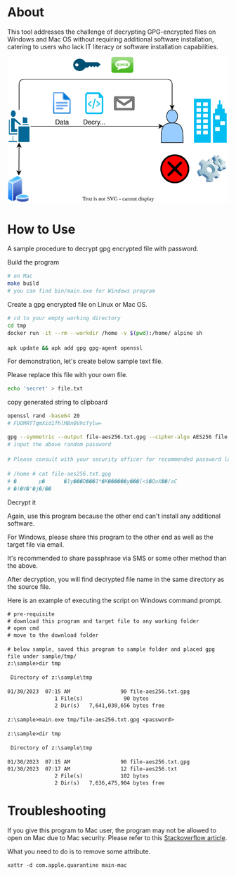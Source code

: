 # About

This tool addresses the challenge of decrypting GPG-encrypted files on Windows and Mac OS without requiring additional software installation, catering to users who lack IT literacy or software installation capabilities.

![](images/situation.drawio.svg)

# How to Use

A sample procedure to decrypt gpg encrypted file with password.

Build the program

```sh
# on Mac
make build
# you can find bin/main.exe for Windows program
```

Create a gpg encrypted file on Linux or Mac OS.

```sh
# cd to your empty working directory
cd tmp
docker run -it --rm --workdir /home -v $(pwd):/home/ alpine sh

apk update && apk add gpg gpg-agent openssl
```

For demonstration, let's create below sample text file.

Please replace this file with your own file.

```sh
echo 'secret' > file.txt
```

copy generated string to clipboard

```sh
openssl rand -base64 20
# FUOMRTTqmXid1fhlMBn0VhcTylw=
```

```sh
gpg --symmetric --output file-aes256.txt.gpg --cipher-algo AES256 file.txt
# input the above random password

# Please consult with your security officer for recommended password length and cipher algorithm.

# /home # cat file-aes256.txt.gpg
# �       p�      �1y���D���1*�K������y���[<$�QoX��/aC
# �)�V�'�j�/��
```

Decrypt it

Again, use this program because the other end can't install any additional software.

For Windows, please share this program to the other end as well as the target file via email.

It's recommended to share passphrase via SMS or some other method than the above.

After decryption, you will find decrypted file name in the same directory as the source file.

Here is an example of executing the script on Windows command prompt.

```text
# pre-requisite
# download this program and target file to any working folder
# open cmd
# move to the download folder

# below sample, saved this program to sample folder and placed gpg file under sample/tmp/
z:\sample>dir tmp

 Directory of z:\sample\tmp

01/30/2023  07:15 AM                90 file-aes256.txt.gpg
               1 File(s)             90 bytes
               2 Dir(s)   7,641,030,656 bytes free

z:\sample>main.exe tmp/file-aes256.txt.gpg <password>

z:\sample>dir tmp

 Directory of z:\sample\tmp

01/30/2023  07:15 AM                90 file-aes256.txt.gpg
01/30/2023  07:17 AM                12 file-aes256.txt
               2 File(s)            102 bytes
               2 Dir(s)   7,636,475,904 bytes free
```

# Troubleshooting

If you give this program to Mac user, the program may not be allowed to open on Mac due to Mac security. Please refer to this [Stackoverflow article](https://stackoverflow.com/questions/4833052/how-do-i-remove-the-extended-attributes-on-a-file-in-mac-os-x).

What you need to do is to remove some attribute.

```shell
xattr -d com.apple.quarantine main-mac
```
